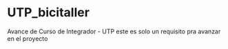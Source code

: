 # UTP_bicitaller
Avance de Curso de Integrador - UTP
este es solo un requisito pra avanzar en el proyecto 
